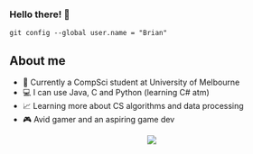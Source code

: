 ### Hello there! :wave: 
`git config --global user.name = "Brian"`
## About me
<ul>
  <li> 🎒 Currently a CompSci student at University of Melbourne </li>
  <li> 💻 I can use Java, C and Python (learning C# atm) </li>
  <li> 📈 Learning more about CS algorithms and data processing </li>
  <li> 🎮 Avid gamer and an aspiring game dev </li>
</ul> 
<p align="center"> <img src="https://user-images.githubusercontent.com/76241135/110472451-7d453400-8131-11eb-9373-37a5e62921c3.jpg"> </p>
